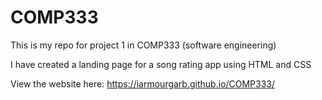 # COMP333
This is my repo for project 1 in COMP333 (software engineering)

I have created a landing page for a song rating app using HTML and CSS

View the website here: https://iarmourgarb.github.io/COMP333/
